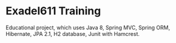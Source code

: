 # Exadel611 Training 
Educational project, which uses Java 8, Spring MVC, Spring ORM, Hibernate, JPA 2.1, H2 database, Junit with Hamcrest.


